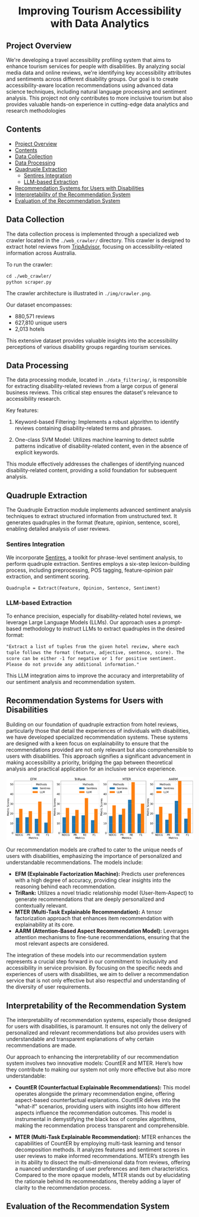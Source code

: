 <h1 align="center"> Improving Tourism Accessibility with Data Analytics </h1>

## Project Overview

We're developing a travel accessibility profiling system that aims to enhance tourism services for people with disabilities. By analyzing social media data and online reviews, we're identifying key accessibility attributes and sentiments across different disability groups. Our goal is to create accessibility-aware location recommendations using advanced data science techniques, including natural language processing and sentiment analysis. This project not only contributes to more inclusive tourism but also provides valuable hands-on experience in cutting-edge data analytics and research methodologies

## Contents
- [Project Overview](#project-overview)
- [Contents](#contents)
- [Data Collection](#data-collection)
- [Data Processing](#data-processing)
- [Quadruple Extraction](#quadruple-extraction)
  - [Sentires Integration](#sentires-integration)
  - [LLM-based Extraction](#LLM-based-extraction)
- [Recommendation Systems for Users with Disabilities](#recommendation-systems-for-users-with-disabilities)
- [Interpretability of the Recommendation System](#interpretability-of-the-recommendation-system)
- [Evaluation of the Recommendation System](#evaluation-of-the-recommendation-system)

## Data Collection
The data collection process is implemented through a specialized web crawler located in the `./web_crawler/` directory. This crawler is designed to extract hotel reviews from [TripAdvisor](https://www.tripadvisor.com/), focusing on accessibility-related information across Australia.

To run the crawler:

```
cd ./web_crawler/
python scraper.py
```

The crawler architecture is illustrated in `./img/crawler.png`.

Our dataset encompasses:
- 880,571 reviews
- 627,810 unique users
- 2,013 hotels

This extensive dataset provides valuable insights into the accessibility perceptions of various disability groups regarding tourism services.

## Data Processing
The data processing module, located in `./data_filtering/`, is responsible for extracting disability-related reviews from a large corpus of general business reviews. This critical step ensures the dataset's relevance to accessibility research.

Key features:

1. Keyword-based Filtering: Implements a robust algorithm to identify reviews containing disability-related terms and phrases.

2. One-class SVM Model: Utilizes machine learning to detect subtle patterns indicative of disability-related content, even in the absence of explicit keywords.

This module effectively addresses the challenges of  identifying nuanced disability-related content, providing a solid foundation for subsequent analysis.

## Quadruple Extraction

The Quadruple Extraction module implements advanced sentiment analysis techniques to extract structured information from unstructured text. It generates quadruples in the format (feature, opinion, sentence, score), enabling detailed analysis of user reviews.

### Sentires Integration

We incorporate [Sentires](https://github.com/evison/Sentires), a toolkit for phrase-level sentiment analysis, to perform quadruple extraction. Sentires employs a six-step lexicon-building process, including preprocessing, POS tagging, feature-opinion pair extraction, and sentiment scoring.

```
Quadruple = Extract(Feature, Opinion, Sentence, Sentiment)
```

### LLM-based Extraction

To enhance precision, especially for disability-related hotel reviews, we leverage Large Language Models (LLMs). Our approach uses a prompt-based methodology to instruct LLMs to extract quadruples in the desired format:

```
"Extract a list of tuples from the given hotel review, where each tuple follows the format (feature, adjective, sentence, score). The score can be either -1 for negative or 1 for positive sentiment. Please do not provide any additional information."
```

This LLM integration aims to improve the accuracy and interpretability of our sentiment analysis and recommendation system.


## Recommendation Systems for Users with Disabilities

Building on our foundation of quadruple extraction from hotel reviews, particularly those that detail the experiences of individuals with disabilities, we have developed specialized recommendation systems. These systems are designed with a keen focus on explainability to ensure that the recommendations provided are not only relevant but also comprehensible to users with disabilities. This approach signifies a significant advancement in making accessibility a priority, bridging the gap between theoretical analysis and practical application for an inclusive service experience.

![Performance Comparison](img/Recommend_final.png)

Our recommendation models are crafted to cater to the unique needs of users with disabilities, emphasizing the importance of personalized and understandable recommendations. The models include:

- **EFM (Explainable Factorization Machine):** Predicts user preferences with a high degree of accuracy, providing clear insights into the reasoning behind each recommendation.
- **TriRank:** Utilizes a novel triadic relationship model (User-Item-Aspect) to generate recommendations that are deeply personalized and contextually relevant.
- **MTER (Multi-Task Explainable Recommendation):** A tensor factorization approach that enhances item recommendation with explainability at its core.
- **AARM (Attention-Based Aspect Recommendation Model):** Leverages attention mechanisms to fine-tune recommendations, ensuring that the most relevant aspects are considered.

The integration of these models into our recommendation system represents a crucial step forward in our commitment to inclusivity and accessibility in service provision. By focusing on the specific needs and experiences of users with disabilities, we aim to deliver a recommendation service that is not only effective but also respectful and understanding of the diversity of user requirements.

## Interpretability of the Recommendation System

The interpretability of recommendation systems, especially those designed for users with disabilities, is paramount. It ensures not only the delivery of personalized and relevant recommendations but also provides users with understandable and transparent explanations of why certain recommendations are made. 

Our approach to enhancing the interpretability of our recommendation system involves two innovative models: CountER and MTER. Here’s how they contribute to making our system not only more effective but also more understandable:

- **CountER (Counterfactual Explainable Recommendations):** This model operates alongside the primary recommendation engine, offering aspect-based counterfactual explanations. CountER delves into the "what-if" scenarios, providing users with insights into how different aspects influence the recommendation outcomes. This model is instrumental in demystifying the black box of complex algorithms, making the recommendation process transparent and comprehensible.

- **MTER (Multi-Task Explainable Recommendation):** MTER enhances the capabilities of CountER by employing multi-task learning and tensor decomposition methods. It analyzes features and sentiment scores in user reviews to make informed recommendations. MTER’s strength lies in its ability to dissect the multi-dimensional data from reviews, offering a nuanced understanding of user preferences and item characteristics. Compared to the more opaque models, MTER stands out by elucidating the rationale behind its recommendations, thereby adding a layer of clarity to the recommendation process.

## Evaluation of the Recommendation System

